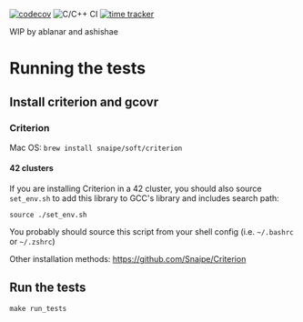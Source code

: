 [![codecov](https://codecov.io/gh/nesvoboda/minishell/branch/master/graph/badge.svg)](https://codecov.io/gh/nesvoboda/minishell)
![C/C++ CI](https://github.com/nesvoboda/minishell/workflows/C/C++%20CI/badge.svg?event=push)
[![time tracker](https://wakatime.com/badge/github/nesvoboda/minishell.svg)](https://wakatime.com/badge/github/nesvoboda/minishell)

WIP by ablanar and ashishae

# Running the tests

## Install criterion and gcovr

### Criterion
Mac OS:
```brew install snaipe/soft/criterion```

#### 42 clusters 
If you are installing Criterion in a 42 cluster, you should also source `set_env.sh` to add this library to GCC's library and includes search path:

```source ./set_env.sh```

You probably should source this script from your shell config (i.e. `~/.bashrc` or `~/.zshrc`)

Other installation methods: https://github.com/Snaipe/Criterion


## Run the tests

`make run_tests`
